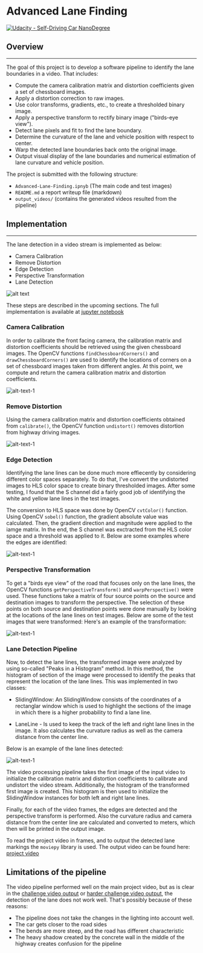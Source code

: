 # Advanced Lane Finding

[![Udacity - Self-Driving Car NanoDegree](https://s3.amazonaws.com/udacity-sdc/github/shield-carnd.svg)](http://www.udacity.com/drive)

## Overview
---

The goal of this project is to develop a software pipeline to identify the lane boundaries in a video. That includes:

* Compute the camera calibration matrix and distortion coefficients given a set of chessboard images.
* Apply a distortion correction to raw images.
* Use color transforms, gradients, etc., to create a thresholded binary image.
* Apply a perspective transform to rectify binary image ("birds-eye view").
* Detect lane pixels and fit to find the lane boundary.
* Determine the curvature of the lane and vehicle position with respect to center.
* Warp the detected lane boundaries back onto the original image.
* Output visual display of the lane boundaries and numerical estimation of lane curvature and vehicle position.


The project is submitted with the following structure: 
* `Advanced-Lane-Finding.ipnyb` (The main code and test images)
* `README.md` a report writeup file (markdown)
* `output_videos/` (contains the generated videos resulted from the pipeline)

## Implementation
---

The lane detection in a video stream is implemented as below:

* Camera Calibration
* Remove Distortion
* Edge Detection
* Perspective Transformation
* Lane Detection

![alt text](output_videos/project_video_output.gif "Result")

These steps are described in the upcoming sections. The full implementation is available at [jupyter notebook](Advanced-Lane-Finding.ipynb)

### Camera Calibration


In order to calibrate the front facing camera, the calibration matrix and distortion coefficients should be retrieved using the given chessboard images. The OpenCV functions `findChessboardCorners()` and `drawChessboardCorners()` are used to identify the locations of corners on a set of chessboard images taken from different angles. At this point, we compute and return the camera calibration matrix and distortion coefficients.

![alt-text-1](output_images/chessboard-corners.png "The detected chessboard corners")


### Remove Distortion

Using the camera calibration matrix and distortion coefficients obtained from `calibrate()`, the OpenCV function `undistort()` removes distortion from highway driving images.

![alt-text-1](output_images/Chessboard-undistorted.png "")

### Edge Detection


Identifying the lane lines can be done much more effiecently by considering different color spaces separately. To do that, I've convert the undistorted images to HLS color space to create binary thresholded images. After some testing, I found that the S channel did a fairly good job of identifying the white and yellow lane lines in the test images. 

The conversion to HLS space was done by OpenCV `cvtColor()` function. Using OpenCV `sobel()` function, the gradient absolute value was calculated. Then, the gradient direction and magnitude  were applied to the iamge matrix. In the end, the S channel was exctracted from the HLS color space and a threshold was applied to it. Below are some examples where the edges are identified:

![alt-text-1](output_images/Edge-Detection.png "")


### Perspective Transformation

To get a "birds eye view" of the road that focuses only on the lane lines, the OpenCV functions `getPerspectiveTransform()` and `warpPerspective()` were used. These functions take a matrix of four source points on the source and destination images to transform the perspective. The selection of these points on both source and destination points were done manually by looking at the locations of the lane lines on test images. Below are some of the test images that were transformed:
Here's an example of the transformation:

![alt-text-1](output_images/Perspective-Transform.png "")

### Lane Detection Pipeline


Now, to detect the lane lines, the transformed image were analyzed by using so-called "Peaks in a Histogram" method. In this method, the histogram of section of the image were processed to identify the peaks that represent the location of the lane lines. This was implemented in two classes:

* SlidingWindow: An SlidingWindow consists of the coordinates of a rectanglar window which is used to highlight the sections of the image in which there is a higher probability to find a lane line. 

* LaneLine - Is used to keep the track of the left and right lane lines in the image. It also calculates the curvature radius as well as the camera distance from the center line. 

Below is an example of the lane lines detected:

![alt-text-1](output_images/Detected-Lane.png "")


The video processing pipeline takes the first image of the input video to initialize the calibration matrix and distortion coefficients to calibrate and undistort the video stream. Additionally, the histogram of the transformed first image is created. This histogram is then used to initialize the SlidingWindow instances for both left and right lane lines.

Finally, for each of the video frames, the edges are detected and the perspective transform is performed. Also the curvature radius and camera distance from the center line are calculated and converted to meters, which then will be printed in the output image.

To read the project video in frames, and to output the detected lane markings the `moviepy` library is used.
The output video can be found here: [project video](output_videos/project_video_output.mp4)


## Limitations of the pipeline

The video pipeline performed well on the main project video, but as is clear in the [challenge video output](output_videos/challenge_video_output.mp4) or [harder challenge video output](output_videos/harder_challenge_video_output.mp4), the detection of the lane does not work well. That's possibly because of these reasons:

* The pipeline does not take the changes in the lighting into account well.
* The car gets closer to the road sides
* The bends are more steep, and the road has different characteristic
* The heavy shadow created by the concrete wall in the middle of the highway creates confusion for the pipeline
